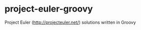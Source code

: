 project-euler-groovy
====================

Project Euler (http://projecteuler.net/) solutions written in Groovy
